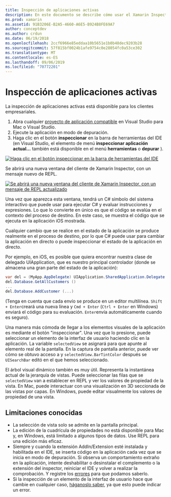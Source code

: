 ```yaml
---
title: Inspección de aplicaciones activas
description: En este documento se describe cómo usar el Xamarin Inspector para inspeccionar las aplicaciones. También se describen las limitaciones de la herramienta de Xamarin Inspector.
ms.prod: xamarin
ms.assetid: 91B3206E-B2A5-4660-A6E5-B924B8FE69A7
author: conceptdev
ms.author: crdun
ms.date: 06/19/2018
ms.openlocfilehash: 2ccf6966e85eddaa10b5651e1b0b48dec9203b28
ms.sourcegitcommit: 57f815bf0024b1afe9754c0e28054fc0a53ce302
ms.translationtype: MT
ms.contentlocale: es-ES
ms.lasthandoff: 09/06/2019
ms.locfileid: "70772201"
---
```

# <a name="inspecting-live-applications"></a>Inspección de aplicaciones activas

La inspección de aplicaciones activas está disponible para los clientes empresariales.

1. Abra cualquier [proyecto de aplicación compatible](~/tools/inspector/install.md#supported-platforms) en Visual Studio para Mac o Visual Studio.
1. Ejecute la aplicación en modo de depuración.
1. Haga clic en el botón **inspeccionar** en la barra de herramientas del IDE (en Visual Studio, el elemento de menú **inspeccionar aplicación actual...** también está disponible en el menú **herramientas** o **depurar** ).

[![](inspect-images/mac-heres-the-button.png "Haga clic en el botón inspeccionar en la barra de herramientas del IDE")](inspect-images/mac-heres-the-button.png#lightbox)

Se abrirá una nueva ventana del cliente de Xamarin Inspector, con un mensaje nuevo de REPL.

[![](inspect-images/inspector-0.7.0-map-inspect-small.png "Se abrirá una nueva ventana del cliente de Xamarin Inspector, con un mensaje de REPL actualizado")](inspect-images/inspector-0.7.0-map-inspect.png#lightbox)

Una vez que aparezca esta ventana, tendrá un C# símbolo del sistema interactivo que puede usar para ejecutar C# y evaluar instrucciones y expresiones. Lo que lo convierte en único es que el código se evalúa en el contexto del proceso de destino. En este caso, se muestra el código que se ejecuta en la aplicación iOS mostrada.

Cualquier cambio que se realice en el estado de la aplicación se produce realmente en el proceso de destino, por lo que C# puede usar para cambiar la aplicación en directo o puede inspeccionar el estado de la aplicación en directo.

Por ejemplo, en iOS, es posible que quiera encontrar nuestra clase de delegado UIApplication, que es nuestro principal controlador (donde se almacena una gran parte del estado de la aplicación):

```csharp
var del = (MyApp.AppDelegate) UIApplication.SharedApplication.Delegate
del.Database.GetAllCustomers ()
...
del.Database.AddCustomer (...)
```

(Tenga en cuenta que cada envío se produce en un editor multilínea. `Shift + Enter`creará una nueva línea y `Cmd + Enter` (`Ctrl + Enter` en Windows) enviará el código para su evaluación. `Enter`envía automáticamente cuando es seguro).

Una manera más cómoda de llegar a los elementos visuales de la aplicación es mediante el botón "inspeccionar". Una vez que lo presione, puede seleccionar un elemento de la interfaz de usuario haciendo clic en la aplicación. La variable `selectedView` se asignará para que apunte al elemento real de la pantalla. En la captura de pantalla anterior, puede ver cómo se obtuvo acceso a y `selectedView.BarTintColor` después se `UISearchBar` editó en el que hemos seleccionado.

El árbol visual dinámico también es muy útil. Representa la instantánea actual de la jerarquía de vistas. Puede seleccionar las filas que se `selectedView` van a establecer en REPL y ver los valores de propiedad de la vista. En Mac, puede interactuar con una visualización en 3D seccionada de las vistas por capas. En Windows, puede editar visualmente los valores de propiedad de una vista.

## <a name="known-limitations"></a>Limitaciones conocidas

- La selección de vista solo se admite en la pantalla principal.
- La edición de la cuadrícula de propiedades no está disponible para Mac y, en Windows, está limitado a algunos tipos de datos. Use REPL para una edición más eficaz.
- Siempre y cuando la extensión AddIn/Extension esté instalada y habilitada en el IDE, se inserta código en la aplicación cada vez que se inicia en modo de depuración. Si observa un comportamiento extraño en la aplicación, intente deshabilitar o desinstalar el complemento o la extensión del inspector, reiniciar el IDE y volver a realizar la comprobación. Y registre los [errores](~/tools/inspector/install.md#reporting-bugs) para que podamos saberlo.
- Si la inspección de un elemento de la interfaz de usuario hace que cambie en cualquier caso, [háganoslo saber](~/tools/inspector/install.md#reporting-bugs), ya que esto puede indicar un error.
